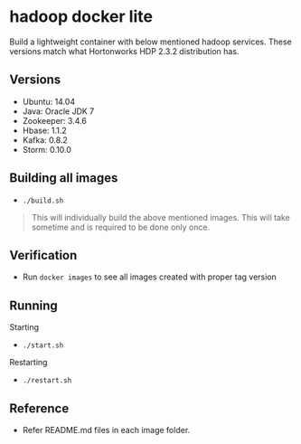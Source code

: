 hadoop docker lite
======
Build a lightweight container with below mentioned hadoop services. These versions match what Hortonworks HDP 2.3.2 distribution has.


Versions
----
- Ubuntu: 14.04
- Java: Oracle JDK 7
- Zookeeper: 3.4.6
- Hbase: 1.1.2
- Kafka: 0.8.2
- Storm: 0.10.0


Building all images
-----
- ```./build.sh```

>This will individually build the above mentioned images. This will take sometime and is required to be done only once.

Verification
---
- Run ```docker images``` to see all images created with proper tag version

Running
----
Starting
- ```./start.sh```

Restarting
- ```./restart.sh```

Reference
-----
- Refer README.md files in each image folder.
